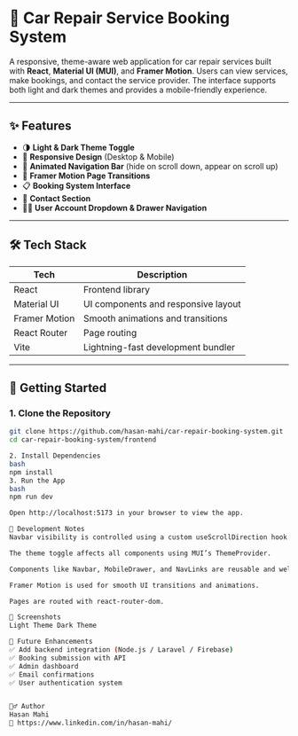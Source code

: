 # 🚗 Car Repair Service Booking System

A responsive, theme-aware web application for car repair services built with **React**, **Material UI (MUI)**, and **Framer Motion**. Users can view services, make bookings, and contact the service provider. The interface supports both light and dark themes and provides a mobile-friendly experience.

---

## ✨ Features

- 🌗 **Light & Dark Theme Toggle**
- 📱 **Responsive Design** (Desktop & Mobile)
- 🎨 **Animated Navigation Bar** (hide on scroll down, appear on scroll up)
- 🧭 **Framer Motion Page Transitions**
- 📋 **Booking System Interface**
- 💬 **Contact Section**
- 🧑‍💼 **User Account Dropdown & Drawer Navigation**

---

## 🛠️ Tech Stack

| Tech            | Description                            |
|-----------------|----------------------------------------|
| React           | Frontend library                       |
| Material UI     | UI components and responsive layout    |
| Framer Motion   | Smooth animations and transitions      |
| React Router    | Page routing                           |
| Vite            | Lightning-fast development bundler     |

---

## 🚀 Getting Started

### 1. Clone the Repository

```bash
git clone https://github.com/hasan-mahi/car-repair-booking-system.git
cd car-repair-booking-system/frontend

2. Install Dependencies
bash
npm install
3. Run the App
bash
npm run dev

Open http://localhost:5173 in your browser to view the app.

🧪 Development Notes
Navbar visibility is controlled using a custom useScrollDirection hook.

The theme toggle affects all components using MUI’s ThemeProvider.

Components like Navbar, MobileDrawer, and NavLinks are reusable and well-structured.

Framer Motion is used for smooth UI transitions and animations.

Pages are routed with react-router-dom.

📸 Screenshots
Light Theme	Dark Theme

📌 Future Enhancements
✅ Add backend integration (Node.js / Laravel / Firebase)
✅ Booking submission with API
✅ Admin dashboard
✅ Email confirmations
✅ User authentication system


🙋‍♂️ Author
Hasan Mahi
🔗 https://www.linkedin.com/in/hasan-mahi/


